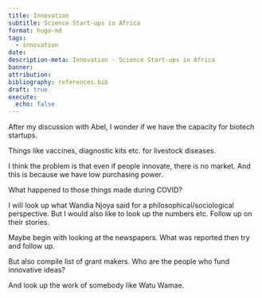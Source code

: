 ```yaml
---
title: Innovation
subtitle: Science Start-ups in Africa
format: hugo-md
tags:
  - innovation
date: 
description-meta: Innovation - Science Start-ups in Africa
banner: 
attribution: 
bibliography: references.bib
draft: true
execute:
  echo: false
---
```



After my discussion with Abel, I wonder if we have the capacity for biotech startups.

Things like vaccines, diagnostic kits etc. for livestock diseases.

I think the problem is that even if people innovate, there is no market.
And this is because we have low purchasing power.

What happened to those things made during COVID?

I will look up what Wandia Njoya said for a philosophical/sociological perspective.
But I would also like to look up the numbers etc.
Follow up on their stories.

Maybe begin with looking at the newspapers.
What was reported then try and follow up.

But also compile list of grant makers.
Who are the people who fund innovative ideas?

And look up the work of somebody like Watu Wamae.

